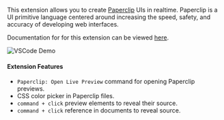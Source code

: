 
This extension allows you to create [Paperclip](http://paperclip.dev) UIs in realtime. Paperclip is a UI primitive language centered around increasing the speed, safety, and accuracy of developing web interfaces. 

Documentation for for this extension can be viewed [here](https://paperclip.dev/docs/getting-started-vscode).

![VSCode Demo](https://user-images.githubusercontent.com/757408/75412579-f0965200-58f0-11ea-8043-76a0b0ec1a08.gif)

####  Extension Features

- `Paperclip: Open Live Preview` command for opening Paperclip previews.
- CSS color picker in Paperclip files.
- `command + click` preview elements to reveal their source.
- `command + click` reference in documents to reveal source.

